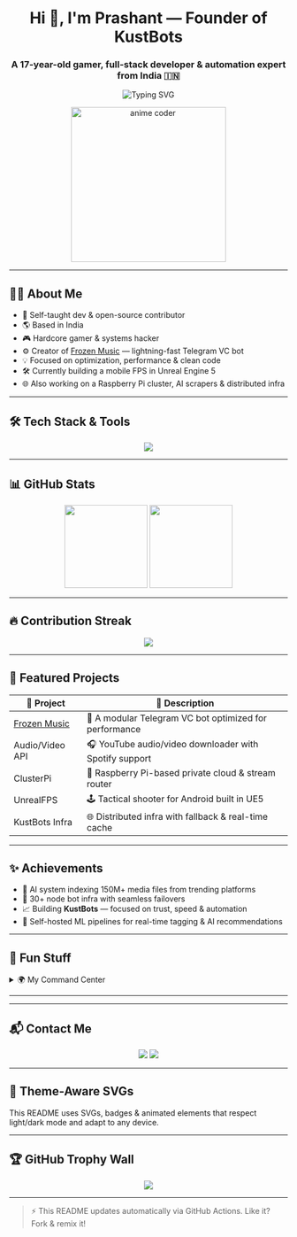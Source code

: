 <h1 align="center">Hi 👋, I'm Prashant — Founder of KustBots</h1>
<h3 align="center">A 17-year-old gamer, full-stack developer & automation expert from India 🇮🇳</h3>

<p align="center">
  <img src="https://readme-typing-svg.demolab.com?font=Fira+Code&weight=600&size=24&pause=1000&color=F7971E&center=true&vCenter=true&width=435&lines=Passionate+about+code+%F0%9F%92%BB;Loves+automation+and+AI+%E2%9C%A8;Building+cool+stuff+24%2F7+%F0%9F%9A%80;Let's+connect+and+create+magic+%E2%9C%A8" alt="Typing SVG" />
</p>

<p align="center">
  <img src="https://media.giphy.com/media/L1R1tvI9svkIWwpVYr/giphy.gif" width="280" alt="anime coder" />
</p>

---

## 🧑‍💻 About Me

- 🧠 Self-taught dev & open-source contributor  
- 🌎 Based in India  
- 🎮 Hardcore gamer & systems hacker  
- ⚙️ Creator of [Frozen Music](https://t.me/vcmusiclubot?start=true) — lightning-fast Telegram VC bot  
- 💡 Focused on optimization, performance & clean code  
- 🛠️ Currently building a mobile FPS in Unreal Engine 5  
- 🌐 Also working on a Raspberry Pi cluster, AI scrapers & distributed infra  

---

## 🛠️ Tech Stack & Tools

<p align="center">
  <img src="https://skillicons.dev/icons?i=python,js,nodejs,react,nextjs,html,css,tailwind,flask,git,github,linux,bash,vscode,vercel,cloudflare" />
</p>

---

## 📊 GitHub Stats

<p align="center">
  <img src="https://github-readme-stats.vercel.app/api?username=kustbots&show_icons=true&theme=radical&hide=stars" height="150" />
  <img src="https://github-readme-stats.vercel.app/api/top-langs/?username=kustbots&layout=donut&theme=radical" height="150" />
</p>

---

## 🔥 Contribution Streak

<p align="center">
  <img src="https://github-readme-activity-graph.vercel.app/graph?username=kustbots&theme=radical" />
</p>

---

## 🚀 Featured Projects

| 🔧 Project | 🌟 Description |
|-----------|----------------|
| [Frozen Music](https://github.com/kustbots/frozenvcmusicbot) | 🎵 A modular Telegram VC bot optimized for performance |
| Audio/Video API | 🎧 YouTube audio/video downloader with Spotify support |
| ClusterPi | 🔌 Raspberry Pi-based private cloud & stream router |
| UnrealFPS | 🕹️ Tactical shooter for Android built in UE5 |
| KustBots Infra | 🌐 Distributed infra with fallback & real-time cache |

---

## ✨ Achievements

- 🥇 AI system indexing 150M+ media files from trending platforms  
- 🧊 30+ node bot infra with seamless failovers  
- 📈 Building **KustBots** — focused on trust, speed & automation  
- 🧠 Self-hosted ML pipelines for real-time tagging & AI recommendations  

---

## 🧩 Fun Stuff

<details>
  <summary>🌍 My Command Center</summary>
  <ul>
    <li>👾 PC: i5-12400F | RTX 3080 Ti | Linux & WSL2</li>
    <li>🧠 Cluster: 35 Raspberry Pis + Flask/Redis stack</li>
    <li>🛰️ CDN: Cloudflare Workers + Vercel + Render</li>
    <li>⚙️ GitHub Actions for auto-updating bots</li>
    <li>🔐 Ethical hacker & backend debugger</li>
  </ul>
</details>

---


---

## 📬 Contact Me

<p align="center">
  <a href="https://t.me/KustDev"><img src="https://img.shields.io/badge/Telegram-%40KustDev-2CA5E0?style=for-the-badge&logo=telegram" /></a>
  <a href="https://github.com/kustbots"><img src="https://img.shields.io/badge/GitHub-kustbots-black?style=for-the-badge&logo=github" /></a>
</p>

---

## 🌙 Theme-Aware SVGs

This README uses SVGs, badges & animated elements that respect light/dark mode and adapt to any device.

---

## 🏆 GitHub Trophy Wall

<p align="center">
  <img src="https://github-profile-trophy.vercel.app/?username=kustbots&theme=radical&no-frame=true&no-bg=true&margin-w=10" />
</p>

---

> ⚡ This README updates automatically via GitHub Actions. Like it? Fork & remix it!

